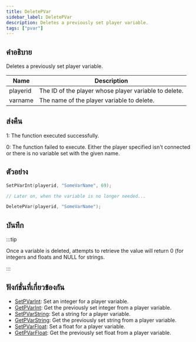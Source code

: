 ```yaml
---
title: DeletePVar
sidebar_label: DeletePVar
description: Deletes a previously set player variable.
tags: ["pvar"]
---
```


## คำอธิบาย

Deletes a previously set player variable.

| Name     | Description                                           |
| -------- | ----------------------------------------------------- |
| playerid | The ID of the player whose player variable to delete. |
| varname  | The name of the player variable to delete.            |

## ส่งคืน

1: The function executed successfully.

0: The function failed to execute. Either the player specified isn't connected or there is no variable set with the given name.

## ตัวอย่าง

```c
SetPVarInt(playerid, "SomeVarName", 69);

// Later on, when the variable is no longer needed...

DeletePVar(playerid, "SomeVarName");
```

## บันทึก

:::tip

Once a variable is deleted, attempts to retrieve the value will return 0 (for integers and floats and NULL for strings.

:::

## ฟังก์ชั่นที่เกี่ยวข้องกัน

- [SetPVarInt](SetPVarInt): Set an integer for a player variable.
- [GetPVarInt](GetPVarInt): Get the previously set integer from a player variable.
- [SetPVarString](SetPVarString): Set a string for a player variable.
- [GetPVarString](GetPVarString): Get the previously set string from a player variable.
- [SetPVarFloat](SetPVarFloat): Set a float for a player variable.
- [GetPVarFloat](GetPVarFloat): Get the previously set float from a player variable.
